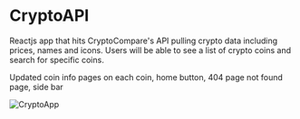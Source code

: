# CryptoAPI

Reactjs app that hits CryptoCompare's API pulling crypto data including prices, names and icons. Users will be able to see a list of crypto coins and search for specific coins.

Updated coin info pages on each coin, home button, 404 page not found page, side bar


![CryptoApp](https://github.com/mattyanthony/CryptoAPI/assets/108240399/bf0efc45-2018-45b5-8491-3ad922b89f30)
